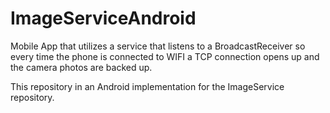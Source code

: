 # ImageServiceAndroid
Mobile App that utilizes a service that listens to a BroadcastReceiver so every time the phone is connected to WIFI a TCP connection opens up and the camera photos are backed up.

This repository in an Android implementation for the ImageService repository.
